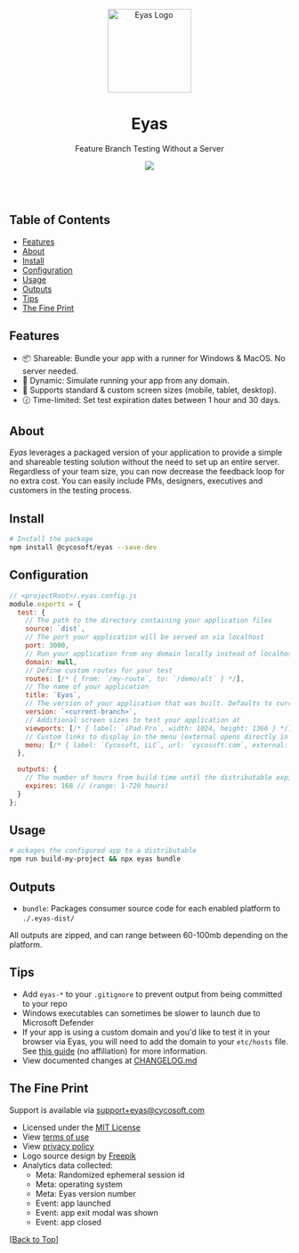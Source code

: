 <p align="center">
	<a href="https://cycosoft.com/">
		<img src="https://cycosoft.com/eyas/logo.svg" alt="Eyas Logo" width="150px" height="150px">
	</a>
</p>

<div align="center">
  <h1>Eyas</h1>
</div>
<p align="center">Feature Branch Testing Without a Server</p>

<p align="center">
<img src="https://img.shields.io/npm/v/@cycosoft/eyas?color=6988e6&label=version">
</p>

<br />
<br />

## Table of Contents

- [Features](#features)
- [About](#about)
- [Install](#install)
- [Configuration](#configuration)
- [Usage](#usage)
- [Outputs](#outputs)
- [Tips](#tips)
- [The Fine Print](#the-fine-print)

## Features

- 📦 Shareable: Bundle your app with a runner for Windows & MacOS. No server needed.
- 🔗 Dynamic: Simulate running your app from any domain.
- 📏 Supports standard & custom screen sizes (mobile, tablet, desktop).
- 🕜 Time-limited: Set test expiration dates between 1 hour and 30 days.

## About

_Eyas_ leverages a packaged version of your application to provide a simple and shareable testing solution without the need to set up an entire server. Regardless of your team size, you can now decrease the feedback loop for no extra cost. You can easily include PMs, designers, executives and customers in the testing process.

## Install

```bash
# Install the package
npm install @cycosoft/eyas --save-dev
```

## Configuration

```js
// <projectRoot>/.eyas.config.js
module.exports = {
  test: {
    // The path to the directory containing your application files
    source: `dist`,
    // The port your application will be served on via localhost
    port: 3000,
    // Run your application from any domain locally instead of localhost
    domain: null,
    // Define custom routes for your test
    routes: [/* { from: `/my-route`, to: `/demo/alt` } */],
    // The name of your application
    title: `Eyas`,
    // The version of your application that was built. Defaults to current branch name.
    version: `<current-branch>`,
    // Additional screen sizes to test your application at
    viewports: [/* { label: `iPad Pro`, width: 1024, height: 1366 } */],
    // Custom links to display in the menu (external opens directly in browser)
    menu: [/* { label: `Cycosoft, LLC`, url: `cycosoft.com`, external: true } */]
  },

  outputs: {
    // The number of hours from build time until the distributable expires
    expires: 168 // (range: 1-720 hours)
  }
};
```

## Usage

```bash
# ackages the configured app to a distributable
npm run build-my-project && npx eyas bundle
```

## Outputs

- `bundle`: Packages consumer source code for each enabled platform to `./.eyas-dist/`

All outputs are zipped, and can range between 60-100mb depending on the platform.

## Tips

- Add `eyas-*` to your `.gitignore` to prevent output from being committed to your repo
- Windows executables can sometimes be slower to launch due to Microsoft Defender
- If your app is using a custom domain and you'd like to test it in your browser via Eyas, you will need to add the domain to your `etc/hosts` file. See [this guide](https://www.ephost.com/account/index.php/knowledgebase/232/How-to-edit-your-Host-file.html) (no affiliation) for more information.
- View documented changes at [CHANGELOG.md](CHANGELOG.md)

## The Fine Print

Support is available via <support+eyas@cycosoft.com>

- Licensed under the [MIT License](LICENSE.TXT)
- View [terms of use](https://cycosoft.com/eyas/terms)
- View [privacy policy](https://cycosoft.com/eyas/privacy)
- Logo source design by [Freepik](https://www.freepik.com/free-vector/eagle-logo-design-template_45007164.htm)
- Analytics data collected:
  - Meta: Randomized ephemeral session id
  - Meta: operating system
  - Meta: Eyas version number
  - Event: app launched
  - Event: app exit modal was shown
  - Event: app closed

[[Back to Top](#table-of-contents)]

